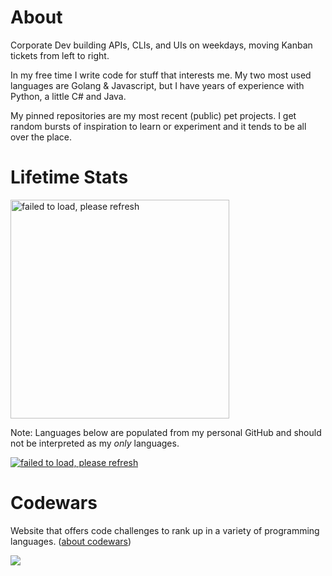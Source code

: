 # About

Corporate Dev building APIs, CLIs, and UIs on weekdays, moving Kanban tickets from left to right.

In my free time I write code for stuff that interests me. My two most used languages are Golang & Javascript, but I have years of experience with Python, a little C# and Java.

My pinned repositories are my most recent (public) pet projects. I get random bursts of inspiration to learn or experiment and it tends to be all over the place.

# Lifetime Stats

<!-- [![bshore's GitHub stats](https://github-readme-stats-j68jhicjt-bshore.vercel.app/api?username=bshore&count_private=true&theme=dark&show_icons=true&hide_title=true&hide_rank=true&include_all_commits=true)](https://github.com/bshore/github-readme-stats)

[![Top Langs](https://github-readme-stats-j68jhicjt-bshore.vercel.app/api/top-langs/?username=bshore&theme=dark&hide_title=true)](https://github.com/bshore/github-readme-stats) -->

<a href="https://github.com/anuraghazra/github-readme-stats">
  <img src="https://github-readme-stats-j68jhicjt-bshore.vercel.app/api?username=bshore&count_private=true&theme=dark&show_icons=true&hide_title=true&include_all_commits=true&hide_rank=true" width="350px" alt="failed to load, please refresh"/>
</a><br/>

Note: Languages below are populated from my personal GitHub and should not be interpreted as my <i>only</i> languages.

<a href="https://github.com/anuraghazra/github-readme-stats">
  <img src="https://github-readme-stats-j68jhicjt-bshore.vercel.app/api/top-langs/?username=bshore&theme=dark&hide_title=true&layout=compact" alt="failed to load, please refresh"/>
</a>

# Codewars

Website that offers code challenges to rank up in a variety of programming languages. ([about codewars](https://www.codewars.com/about))

<a href="https://www.codewars.com/users/bshore">
  <img src="https://www.codewars.com/users/bshore/badges/large">
</a>
